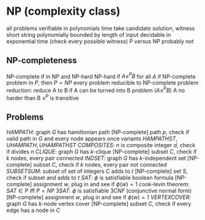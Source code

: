 # NP (complexity class)
all problems verifiable in polynomials time
	take candidate solution, witness
	short string polynomially bounded by length of input
decidable in exponential time (check every possible witness)
P versus NP
	probably not
## NP-completeness
NP-complete if in NP and NP-hard
	NP-hard if $A \leq^P B$ for all $A$
	if NP-complete problem in $P$, then $P=NP$
every problem reducible to NP-complete problem
reduction:
	reduce A to B if A can be turned into B problem ($A \leq ^P B$)
	A no harder than B
		$\leq^P$ is transitive
## Problems
$HAMPATH$: graph $G$ has hamiltonian path [NP-complete]
	path $p$, check if valid path in $G$ and every node appears once
	variants $HAMPATHST, UHAMPATH, UHAMPATHST$
$COMPOSITES$: $n$ is composite
	integer $d$, check if divides $n$
$CLIQUE$: graph $G$ has $k$-clique [NP-complete]
	subset $C$, check if $k$ nodes, every pair connected
$INDSET$: graph $G$ has $k$-independent set [NP-complete]
	subset $C$, check if $k$ nodes, every pair not connected
$SUBSETSUM$: subset of set of integers $C$ adds to $t$ [NP-complete]
	set $S$, check if subset and adds to $t$
$SAT$: $\phi$ is satisfiable boolean formula [NP-complete]
	assignment $w$, plug in and see if $\phi(w) = 1$
	cook-levin theorem: $SAT \in P$ iff $P = NP$
$3SAT$: $\phi$ is satisfiable $3CNF$ (conjunctive normal form) [NP-complete]
	assignment $w$, plug in and see if $\phi(w) = 1$
$VERTEXCOVER$: graph $G$ has $k$-node vertex cover [NP-complete]
	subset $C$, check if every edge has a node in $C$